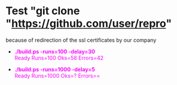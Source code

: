 # Test "git clone "https://github.com/user/repro"
because of redirection of the ssl certificates by our company

* <span style="color:#ff00ff">**./build.ps -runs=100 -delay=30**<br>
Ready Runs=100 Oks=58 Errors=42</span>

* <span style="color:#ff00ff">**./build.ps -runs=1000 -delay=5**<br>
Ready Runs=1000 Oks=? Errors==</span>

